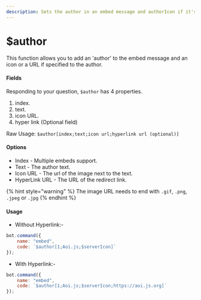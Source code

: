 ```yaml
---
description: Sets the author in an embed message and authorIcon if it's specified.
---
```


# $author

This function allows you to add an 'author' to the embed message and an icon or a URL if specified to the author.

#### Fields

Responding to your question, `$author` has 4 properties.

1. index.
2. text.
3. icon URL.
4. hyper link \(Optional field\)

Raw Usage: `$author[index;text;icon url;hyperlink url (optional)]`

#### Options

* Index - Multiple embeds support.
* Text - The author text.
* Icon URL - The url of the image next to the text.
* HyperLink URL - The URL of the redirect link.

{% hint style="warning" %}
The image URL needs to end with `.gif`, `.png`, `.jpeg` or `.jpg`
{% endhint %}

#### Usage
- Without Hyperlink:-

```javascript
bot.command({
    name: "embed",
    code: `$author[1;Aoi.js;$serverIcon]`
});
```

- With Hyperlink:-

```javascript
bot.command({
    name: "embed",
    code: `$author[1;Aoi.js;$serverIcon;https://aoi.js.org]`
});
```

